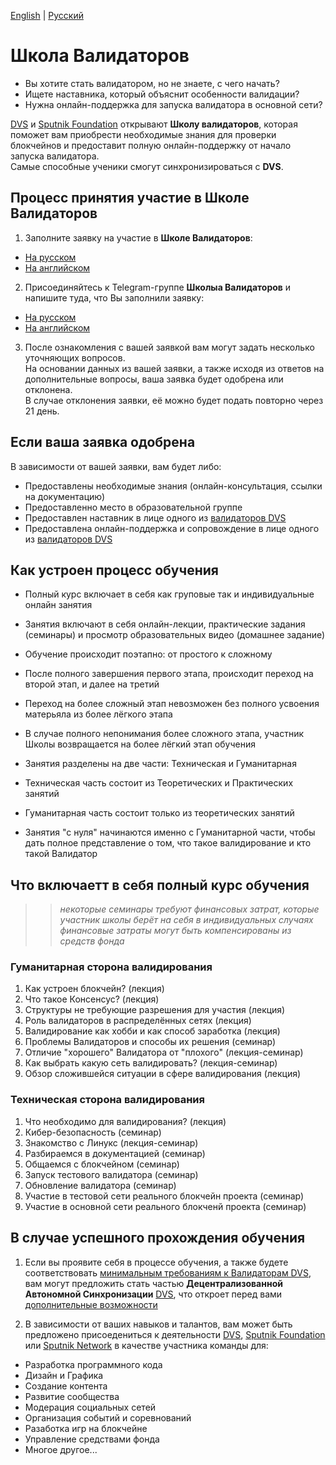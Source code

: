 [English](https://github.com/Distributed-Validators-Synctems/Validator-School/blob/main/README.md) | [Русский](https://github.com/Distributed-Validators-Synctems/Validator-School/blob/main/README_RUS.md) <br />

# Школа Валидаторов

- Вы хотите стать валидатором, но не знаете, с чего начать?
- Ищете наставника, который объяснит особенности валидации?
- Нужна онлайн-поддержка для запуска валидатора в основной сети?

[DVS](https://github.com/Distributed-Validators-Synctems/Self-Identity) и [Sputnik Foundation](https://github.com/Sputnik-Foundation/About-Sputnik-Foundation) открывают **Школу валидаторов**, которая поможет вам приобрести необходимые знания для проверки блокчейнов и предоставит полную онлайн-поддержку от начало запуска валидатора. <br />
Самые способные ученики смогут синхронизироваться с **DVS**. <br />

## Процесс принятия участие в Школе Валидаторов

1. Заполните заявку на участие в **Школе Валидаторов**:
- [На русском](https://forms.gle/eArf4m838dRFKqCd6)
- [На английском](https://forms.gle/RQHc9PoajDPvzL2r9)


2. Присоединяйтесь к Telegram-группе **Школыа Валидаторов** и напишите туда, что Вы заполнили заявку:
- [На русском](https://t.me/joinchat/GPwaOPPzQA04MzNi)
- [На английском](https://t.me/joinchat/hP6xVEGmwkU1NmVi)


3. После ознакомления с вашей заявкой вам могут задать несколько уточняющих вопросов. <br />
На основании данных из вашей заявки, а также исходя из ответов на дополнительные вопросы, ваша заявка будет одобрена или отклонена. <br />
В случае отклонения заявки, её можно будет подать повторно через 21 день. <br /> 

## Если ваша заявка одобрена

В зависимости от вашей заявки, вам будет либо: <br />
- Предоставлены необходимые знания (онлайн-консультация, ссылки на документацию)
- Предоставленно место в образовательной группе
- Предоставлен наставник в лице одного из [валидаторов DVS](https://github.com/Distributed-Validators-Synctems/Self-Identity/blob/main/meet-our-validators.md)
- Предоставлена онлайн-поддержка и сопровождение в лице одного из [валидаторов DVS](https://github.com/Distributed-Validators-Synctems/Self-Identity/blob/main/meet-our-validators.md)

## Как устроен процесс обучения

- Полный курс включает в себя как груповые так и индивидуальные онлайн занятия
- Занятия включают в себя онлайн-лекции, практические задания (семинары) и просмотр образовательных видео (домашнее задание)
- Обучение происходит поэтапно: от простого к сложному
- После полного завершения первого этапа, происходит переход на второй этап, и далее на третий
- Переход на более сложный этап невозможен без полного усвоения матерьяла из более лёгкого этапа
- В случае полного непонимания более сложного этапа, участник Школы возвращается на более лёгкий этап обучения

- Занятия разделены на две части: Техническая и Гуманитарная
- Техническая часть состоит из Теоретических и Практических занятий
- Гуманитарная часть состоит только из теоретических занятий
- Занятия "с нуля" начинаются именно с Гуманитарной части, чтобы дать полное представление о том, что такое валидирование и кто такой Валидатор

## Что включаетт в себя полный курс обучения

>> *некоторые семинары требуют финансовых затрат, которые участник школы берёт на себя*
>> *в индивидуальных случаях финансовые затраты могут быть компенсированы из средств фонда*

### Гуманитарная сторона валидирования
1. Как устроен блокчейн? (лекция)
2. Что такое Консенсус? (лекция)
3. Структуры не требующие разрешения для участия (лекция)
4. Роль валидаторов в распределённых сетях (лекция)
5. Валидирование как хобби и как способ заработка (лекция)
6. Проблемы Валидаторов и способы их решения (семинар)
7. Отличие "хорошего" Валидатора от "плохого" (лекция-семинар) 
8. Как выбрать какую сеть валидировать? (лекция-семинар)
9. Обзор сложившейся ситуации в сфере валидирования (лекция)

### Техническая сторона валидирования
1. Что необходимо для валидирования? (лекция)
2. Кибер-безопасность (семинар)
3. Знакомство с Линукс (лекция-семинар)
4. Разбираемся в документацией (семинар)
5. Общаемся с блокчейном (семинар)
6. Запуск тестового валидатора (семинар)
7. Обновление валидатора (семинар)
8. Участие в тестовой сети реального блокчейн проекта (семинар)
9. Участие в основной сети реального блокченй проекта (семинар)
 
## В случае успешного прохождения обучения

1. Если вы проявите себя в процессе обучения, а также будете соответствовать [минимальным требованиям к Валидаторам DVS](https://github.com/Distributed-Validators-Synctems/Synchronize-with-DVS), вам могут предложить стать частью **Децентрализованной Автономной Синхронизации** [DVS](https://github.com/Distributed-Validators-Synctems/Self-Identity), что откроет перед вами [дополнительные возможности](https://github.com/Distributed-Validators-Synctems/Synchronize-with-DVS)

2. В зависимости от ваших навыков и талантов, вам может быть предложено присоедениться к деятельности [DVS](https://github.com/Distributed-Validators-Synctems/Self-Identity), [Sputnik Foundation](https://github.com/Sputnik-Foundation/About-Sputnik-Foundation) или [Sputnik Network](https://github.com/SputnikNetwork/All-about-Sputnik) в качестве участника команды для:
- Разработка программного кода
- Дизайн и Графика
- Создание контента
- Развитие сообщества
- Модерация социальных сетей
- Организация событий и соревнований
- Разаботка игр на блокчейне
- Управление средствами фонда
- Многое другое...
